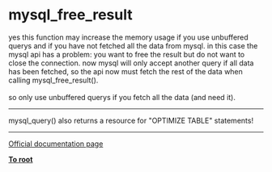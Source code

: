 # mysql_free_result



yes this function may increase the memory usage if you use unbuffered querys and if you have not fetched all the data from mysql. in this case the mysql api has a problem: you want to free the result but do not want to close the connection. now mysql will only accept another query if all data has been fetched, so the api now must fetch the rest of the data when calling mysql_free_result().<br><br>so only use unbuffered querys if you fetch all the data (and need it).  

---

mysql_query() also returns a resource for "OPTIMIZE TABLE" statements!  

---

[Official documentation page](https://www.php.net/manual/en/function.mysql-free-result.php)

**[To root](/README.md)**